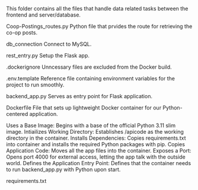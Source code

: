 This folder contains all the files that handle data related tasks between the frontend and server/database.

Coop-Postings_routes.py
Python file that prvides the route for retrieving the co-op posts.

db_connection
Connect to MySQL. 

rest_entry.py
Setup the Flask app.

.dockerignore
Unncessary files are excluded from the Docker build.

.env.template
Reference file containing environment variables for the project to run smoothly.

backend_app.py
Serves as entry point for Flask application.

Dockerfile
File that sets up lightweight Docker container for our Python-centered application.

Uses a Base Image: Begins with a base of the official Python 3.11 slim image.
Intiailizes Working Directory: Establishes /apicode as the working directory in the container.
Installs Dependencies: Copies requirements.txt into container and installs the required Python packages with pip.
Copies Application Code: Moves all the app files into the container.
Exposes a Port: Opens port 4000 for external access, letting the app talk with the outside world.
Defines the Application Entry Point: Defines that the container needs to run backend_app.py with Python upon start.

requirements.txt